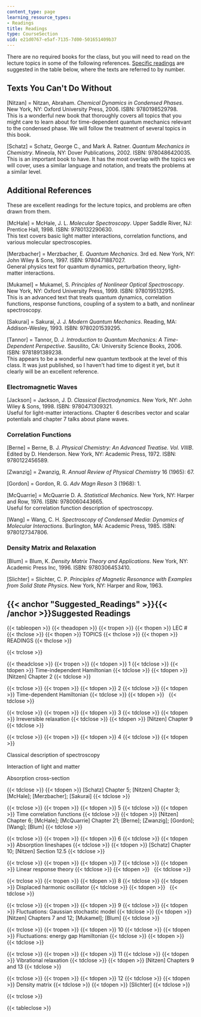 ```yaml
---
content_type: page
learning_resource_types:
- Readings
title: Readings
type: CourseSection
uid: e21d0767-e5af-7135-7d00-501651409b37
---
```


There are no required books for the class, but you will need to read on the lecture topics in some of the following references. [Specific readings](#Suggested_Readings) are suggested in the table below, where the texts are referred to by number.

Texts You Can't Do Without
--------------------------

\[Nitzan\] = Nitzan, Abraham. _Chemical Dynamics in Condensed Phases_. New York, NY: Oxford University Press, 2006. ISBN: 9780198529798.  
This is a wonderful new book that thoroughly covers all topics that you might care to learn about for time-dependent quantum mechanics relevant to the condensed phase. We will follow the treatment of several topics in this book.

\[Schatz\] = Schatz, George C., and Mark A. Ratner. _Quantum Mechanics in Chemistry_. Mineola, NY: Dover Publications, 2002. ISBN: 9780486420035.  
This is an important book to have. It has the most overlap with the topics we will cover, uses a similar language and notation, and treats the problems at a similar level.

Additional References
---------------------

These are excellent readings for the lecture topics, and problems are often drawn from them.

\[McHale\] = McHale, J. L. _Molecular Spectroscopy_. Upper Saddle River, NJ: Prentice Hall, 1998. ISBN: 9780132290630.  
This text covers basic light matter interactions, correlation functions, and various molecular spectroscopies.

\[Merzbacher\] = Merzbacher, E. _Quantum Mechanics_. 3rd ed. New York, NY: John Wiley & Sons, 1997. ISBN: 9780471887027.  
General physics text for quantum dynamics, perturbation theory, light-matter interactions.

\[Mukamel\] = Mukamel, S. _Principles of Nonlinear Optical Spectroscopy_. New York, NY: Oxford University Press, 1999. ISBN: 9780195132915.  
This is an advanced text that treats quantum dynamics, correlation functions, response functions, coupling of a system to a bath, and nonlinear spectroscopy.

\[Sakurai\] = Sakurai, J. J. _Modern Quantum Mechanics_. Reading, MA: Addison-Wesley, 1993. ISBN: 9780201539295.

\[Tannor\] = Tannor, D. J. _Introduction to Quantum Mechanics: A Time-Dependent Perspective_. Sausilito, CA: University Science Books, 2006. ISBN: 9781891389238.  
This appears to be a wonderful new quantum textbook at the level of this class. It was just published, so I haven't had time to digest it yet, but it clearly will be an excellent reference.

### Electromagnetic Waves

\[Jackson\] = Jackson, J. D. _Classical Electrodynamics_. New York, NY: John Wiley & Sons, 1998. ISBN: 9780471309321.  
Useful for light-matter interactions. Chapter 6 describes vector and scalar potentials and chapter 7 talks about plane waves.

### Correlation Functions

\[Berne\] = Berne, B. J. _Physical Chemistry: An Advanced Treatise. Vol. VIIIB_. Edited by D. Henderson. New York, NY: Academic Press, 1972. ISBN: 9780122456589.

\[Zwanzig\] = Zwanzig, R. _Annual Review of Physical Chemistry_ 16 (1965): 67.

\[Gordon\] = Gordon, R. G. _Adv Magn Reson_ 3 (1968): 1.

\[McQuarrie\] = McQuarrie D. A. _Statistical Mechanics_. New York, NY: Harper and Row, 1976. ISBN: 9780060443665.  
Useful for correlation function description of spectroscopy.

\[Wang\] = Wang, C. H. _Spectroscopy of Condensed Media: Dynamics of Molecular Interactions_. Burlington, MA: Academic Press, 1985. ISBN: 9780127347806.

### Density Matrix and Relaxation

\[Blum\] = Blum, K. _Density Matrix Theory and Applications_. New York, NY: Academic Press Inc, 1996. ISBN: 9780306453410.

\[Slichter\] = Slichter, C. P. _Principles of Magnetic Resonance with Examples from Solid State Physics_. New York, NY: Harper and Row, 1963.

{{< anchor "Suggested_Readings" >}}{{< /anchor >}}Suggested Readings
--------------------------------------------------------------------

{{< tableopen >}}
{{< theadopen >}}
{{< tropen >}}
{{< thopen >}}
LEC #
{{< thclose >}}
{{< thopen >}}
TOPICS
{{< thclose >}}
{{< thopen >}}
READINGS
{{< thclose >}}

{{< trclose >}}

{{< theadclose >}}
{{< tropen >}}
{{< tdopen >}}
1
{{< tdclose >}}
{{< tdopen >}}
Time-independent Hamiltonian
{{< tdclose >}}
{{< tdopen >}}
\[Nitzen\] Chapter 2
{{< tdclose >}}

{{< trclose >}}
{{< tropen >}}
{{< tdopen >}}
2
{{< tdclose >}}
{{< tdopen >}}
Time-dependent Hamiltonian
{{< tdclose >}}
{{< tdopen >}}
 
{{< tdclose >}}

{{< trclose >}}
{{< tropen >}}
{{< tdopen >}}
3
{{< tdclose >}}
{{< tdopen >}}
Irreversible relaxation
{{< tdclose >}}
{{< tdopen >}}
\[Nitzen\] Chapter 9
{{< tdclose >}}

{{< trclose >}}
{{< tropen >}}
{{< tdopen >}}
4
{{< tdclose >}}
{{< tdopen >}}


Classical description of spectroscopy

Interaction of light and matter

Absorption cross-section


{{< tdclose >}}
{{< tdopen >}}
\[Schatz\] Chapter 5; \[Nitzen\] Chapter 3; \[McHale\]; \[Merzbacher\]; \[Sakurai\]
{{< tdclose >}}

{{< trclose >}}
{{< tropen >}}
{{< tdopen >}}
5
{{< tdclose >}}
{{< tdopen >}}
Time correlation functions
{{< tdclose >}}
{{< tdopen >}}
\[Nitzen\] Chapter 6; \[McHale\]; \[McQuarrie\] Chapter 21; \[Berne\]; \[Zwanzig\]; \[Gordon\]; \[Wang\]; \[Blum\]
{{< tdclose >}}

{{< trclose >}}
{{< tropen >}}
{{< tdopen >}}
6
{{< tdclose >}}
{{< tdopen >}}
Absorption lineshapes
{{< tdclose >}}
{{< tdopen >}}
\[Schatz\] Chapter 10; \[Nitzen\] Section 12.5
{{< tdclose >}}

{{< trclose >}}
{{< tropen >}}
{{< tdopen >}}
7
{{< tdclose >}}
{{< tdopen >}}
Linear response theory
{{< tdclose >}}
{{< tdopen >}}
 
{{< tdclose >}}

{{< trclose >}}
{{< tropen >}}
{{< tdopen >}}
8
{{< tdclose >}}
{{< tdopen >}}
Displaced harmonic oscillator
{{< tdclose >}}
{{< tdopen >}}
 
{{< tdclose >}}

{{< trclose >}}
{{< tropen >}}
{{< tdopen >}}
9
{{< tdclose >}}
{{< tdopen >}}
Fluctuations: Gaussian stochastic model
{{< tdclose >}}
{{< tdopen >}}
\[Nitzen\] Chapters 7 and 12; \[Mukamel\]; \[Blum\]
{{< tdclose >}}

{{< trclose >}}
{{< tropen >}}
{{< tdopen >}}
10
{{< tdclose >}}
{{< tdopen >}}
Fluctuations: energy gap Hamiltonian
{{< tdclose >}}
{{< tdopen >}}
 
{{< tdclose >}}

{{< trclose >}}
{{< tropen >}}
{{< tdopen >}}
11
{{< tdclose >}}
{{< tdopen >}}
Vibrational relaxation
{{< tdclose >}}
{{< tdopen >}}
\[Nitzen\] Chapters 9 and 13
{{< tdclose >}}

{{< trclose >}}
{{< tropen >}}
{{< tdopen >}}
12
{{< tdclose >}}
{{< tdopen >}}
Density matrix
{{< tdclose >}}
{{< tdopen >}}
\[Slichter\]
{{< tdclose >}}

{{< trclose >}}

{{< tableclose >}}